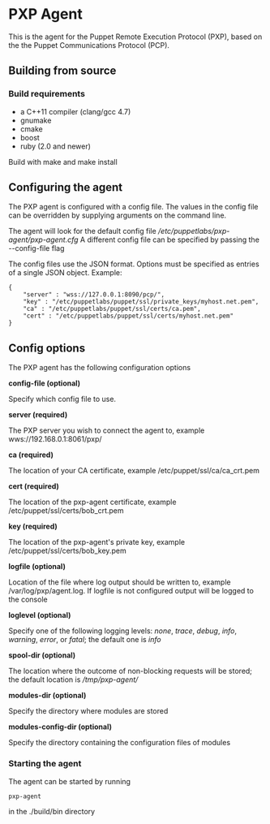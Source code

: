 # PXP Agent

This is the agent for the Puppet Remote Execution Protocol (PXP), based on the
the Puppet Communications Protocol (PCP).

## Building from source

### Build requirements
 - a C++11 compiler (clang/gcc 4.7)
 - gnumake
 - cmake
 - boost
 - ruby (2.0 and newer)

Build with make and make install

## Configuring the agent

The PXP agent is configured with a config file. The values in the config file can be
overridden by supplying arguments on the command line.

The agent will look for the default config file */etc/puppetlabs/pxp-agent/pxp-agent.cfg*
A different config file can be specified by passing the --config-file flag

The config files use the JSON format. Options must be specified as entries of a
single JSON object. Example:

```
{
    "server" : "wss://127.0.0.1:8090/pcp/",
    "key" : "/etc/puppetlabs/puppet/ssl/private_keys/myhost.net.pem",
    "ca" : "/etc/puppetlabs/puppet/ssl/certs/ca.pem",
    "cert" : "/etc/puppetlabs/puppet/ssl/certs/myhost.net.pem"
}
```

## Config options

The PXP agent has the following configuration options

**config-file (optional)**

Specify which config file to use.

**server (required)**

The PXP server you wish to connect the agent to, example wws://192.168.0.1:8061/pxp/

**ca (required)**

The location of your CA certificate, example /etc/puppet/ssl/ca/ca_crt.pem

**cert (required)**

The location of the pxp-agent certificate, example /etc/puppet/ssl/certs/bob_crt.pem

**key (required)**

The location of the pxp-agent's private key, example /etc/puppet/ssl/certs/bob_key.pem

**logfile (optional)**

Location of the file where log output should be written to, example /var/log/pxp/agent.log.
If logfile is not configured output will be logged to the console

**loglevel (optional)**

Specify one of the following logging levels: *none*, *trace*, *debug*, *info*,
*warning*, *error*, or *fatal*; the default one is *info*

**spool-dir (optional)**

The location where the outcome of non-blocking requests will be stored; the
default location is */tmp/pxp-agent/*

**modules-dir (optional)**

Specify the directory where modules are stored

**modules-config-dir (optional)**

Specify the directory containing the configuration files of modules

### Starting the agent

The agent can be started by running
```
pxp-agent
```
in the ./build/bin directory
